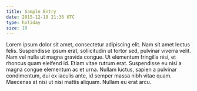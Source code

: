 ```yaml
---
title: Sample Entry
date: 2015-12-19 21:36 UTC
type: holiday
size: 10
---
```

Lorem ipsum dolor sit amet, consectetur adipiscing elit. Nam sit amet lectus felis. Suspendisse ipsum erat, sollicitudin ut tortor sed, pulvinar viverra velit. Nam vel nulla ut magna gravida congue. Ut elementum fringilla nisi, et rhoncus quam eleifend id. Etiam vitae rutrum erat. Suspendisse eu nisi a magna congue elementum ac et urna. Nullam luctus, sapien a pulvinar condimentum, dui ex iaculis ante, id semper massa nibh vitae quam. Maecenas at nisi ut nisi mattis aliquam. Nullam eu erat arcu.
